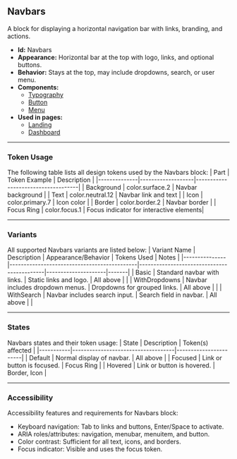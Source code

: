 ## Navbars
A block for displaying a horizontal navigation bar with links, branding, and actions.
- **Id:** Navbars
- **Appearance:** Horizontal bar at the top with logo, links, and optional buttons.
- **Behavior:** Stays at the top, may include dropdowns, search, or user menu.
- **Components:**
  - [Typography](../components/Typography.md)
  - [Button](../components/Button.md)
  - [Menu](../components/Menu.md)
- **Used in pages:**
  - [Landing](../pages/Landing.md)
  - [Dashboard](../pages/Dashboard.md)

---

### Token Usage
The following table lists all design tokens used by the Navbars block:
| Part         | Token Example      | Description                        |
|--------------|-------------------|------------------------------------|
| Background   | color.surface.2   | Navbar background                  |
| Text         | color.neutral.12  | Navbar link and text               |
| Icon         | color.primary.7   | Icon color                         |
| Border       | color.border.2    | Navbar border                      |
| Focus Ring   | color.focus.1     | Focus indicator for interactive elements|

---

### Variants
All supported Navbars variants are listed below:
| Variant Name   | Description                                 | Appearance/Behavior                        | Tokens Used         | Notes |
|---------------|---------------------------------------------|--------------------------------------------|---------------------|-------|
| Basic         | Standard navbar with links.                  | Static links and logo.                     | All above           |       |
| WithDropdowns | Navbar includes dropdown menus.              | Dropdowns for grouped links.               | All above           |       |
| WithSearch    | Navbar includes search input.                | Search field in navbar.                    | All above           |       |

---

### States
Navbars states and their token usage:
| State     | Description                        | Token(s) affected      |
|-----------|------------------------------------|-----------------------|
| Default   | Normal display of navbar.          | All above             |
| Focused   | Link or button is focused.         | Focus Ring            |
| Hovered   | Link or button is hovered.         | Border, Icon          |

---

### Accessibility
Accessibility features and requirements for Navbars block:
- Keyboard navigation: Tab to links and buttons, Enter/Space to activate.
- ARIA roles/attributes: navigation, menubar, menuitem, and button.
- Color contrast: Sufficient for all text, icons, and borders.
- Focus indicator: Visible and uses the focus token.
